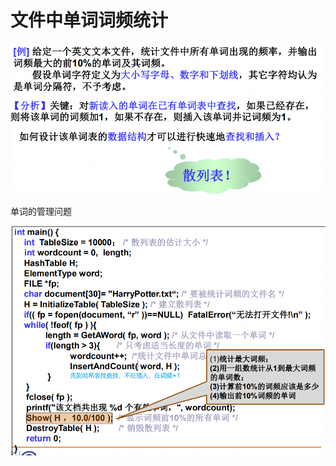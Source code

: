 # 文件中单词词频统计

![image-20210225033349941](assets/image-20210225033349941.png)

单词的管理问题

![image-20210225034347759](assets/image-20210225034347759.png)
